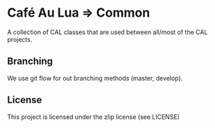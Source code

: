 # Café Au Lua => Common

A collection of CAL classes that are used between all/most of the CAL projects.

## Branching

We use git flow for out branching methods (master, develop).

## License

This project is licensed under the zlip license (see LICENSE)

